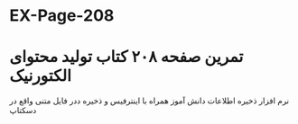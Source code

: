 # EX-Page-208

# تمرین صفحه ۲۰۸ کتاب تولید محتوای الکتورنیک 
نرم افزار ذخیره اطلاعات دانش آموز همراه با اینترفیس و ذخیره ددر فایل متنی واقع در دسکتاپ 
